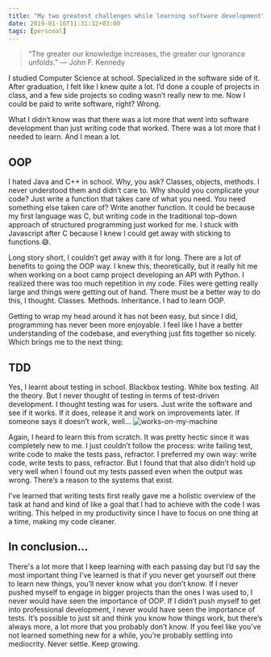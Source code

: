 ```yaml
---
title: "My two greatest challenges while learning software development"
date: 2019-01-16T11:31:12+03:00
tags: [personal]
---
```

>“The greater our knowledge increases, the greater our ignorance unfolds.” ― John F. Kennedy

I studied Computer Science at school. Specialized in the software side of it. After graduation, I felt like I knew quite a lot. I’d done a couple of projects in class, and a few side projects so coding wasn’t really new to me. Now I could be paid to write software, right? Wrong.

What I didn’t know was that there was a lot more that went into software development than just writing code that worked. There was a lot more that I needed to learn. And I mean a lot.

## OOP

I hated Java and C++ in school. Why, you ask? Classes, objects, methods. I never understood them and didn’t care to. Why should you complicate your code? Just write a function that takes care of what you need. You need something else taken care of? Write another function. It could be because my first language was C, but writing code in the traditional top-down approach of structured programming just worked for me. I stuck with Javascript after C because I knew I could get away with sticking to functions 😅.

Long story short, I couldn’t get away with it for long. There are a lot of benefits to going the OOP way. I knew this, theoretically, but it really hit me when working on a boot camp project developing an API with Python. I realized there was too much repetition in my code. Files were getting really large and things were getting out of hand. There must be a better way to do this, I thought. Classes. Methods. Inheritance. I had to learn OOP.

Getting to wrap my head around it has not been easy, but since I did, programming has never been more enjoyable. I feel like I have a better understanding of the codebase, and everything just fits together so nicely. Which brings me to the next thing:

## TDD

Yes, I learnt about testing in school. Blackbox testing. White box testing. All the theory. But I never thought of testing in terms of test-driven development. I thought testing was for users. Just write the software and see if it works. If it does, release it and work on improvements later. If someone says it doesn’t work, well…
![works-on-my-machine](https://cdn-images-1.medium.com/max/800/1*Zv0hpjbZziG7YsjT9PKaYg.jpeg)

Again, I heard to learn this from scratch. It was pretty hectic since it was completely new to me. I just couldn’t follow the process: write failing test, write code to make the tests pass, refractor. I preferred my own way: write code, write tests to pass, refractor. But I found that that also didn’t hold up very well when I found out my tests passed even when the output was wrong. There’s a reason to the systems that exist.

I’ve learned that writing tests first really gave me a holistic overview of the task at hand and kind of like a goal that I had to achieve with the code I was writing. This helped in my productivity since I have to focus on one thing at a time, making my code cleaner.

## In conclusion…

There's a lot more that I keep learning with each passing day but I’d say the most important thing I’ve learned is that if you never get yourself out there to learn new things, you’ll never know what you don’t know. If I never pushed myself to engage in bigger projects than the ones I was used to, I never would have seen the importance of OOP. If I didn’t push myself to get into professional development, I never would have seen the importance of tests. It’s possible to just sit and think you know how things work, but there’s always more, a lot more that you probably don’t know. If you feel like you’ve not learned something new for a while, you’re probably settling into mediocrity. Never settle. Keep growing.

